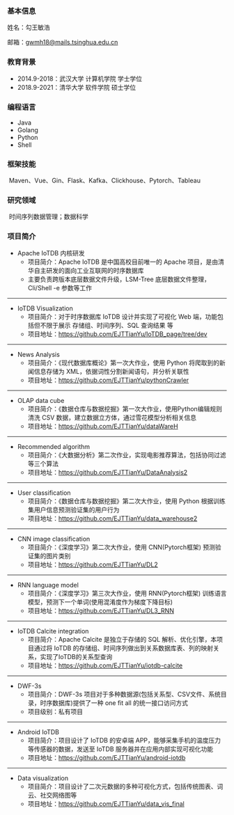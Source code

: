 ### 基本信息

姓名：勾王敏浩

邮箱：gwmh18@mails.tsinghua.edu.cn

### 教育背景

- 2014.9-2018：武汉大学 计算机学院    学士学位
- 2018.9-2021：清华大学 软件学院        硕士学位

### 编程语言

-  Java
-  Golang
- Python
- Shell

### 框架技能

​	Maven、Vue、Gin、Flask、Kafka、Clickhouse、Pytorch、Tableau

### 研究领域

​	时间序列数据管理；数据科学

### 项目简介

- Apache IoTDB 内核研发
  - 项目简介：Apache IoTDB 是中国高校目前唯一的 Apache 项目，是由清华自主研发的面向工业互联网的时序数据库
  - 主要负责跨版本底层数据文件升级，LSM-Tree 底层数据文件整理，Cli/Shell -e 参数等工作

------

- IoTDB Visualization
  - 项目简介：对于时序数据库 IoTDB 设计并实现了可视化 Web 端，功能包括但不限于展示 存储组、时间序列、SQL 查询结果 等
  - 项目地址：https://github.com/EJTTianYu/IoTDB_page/tree/dev

---

- News Analysis
  - 项目简介：《现代数据库概论》第一次大作业，使用 Python 将爬取到的新闻信息存储为 XML，依据词性分割新闻语句，并分析关联性
  - 项目地址：https://github.com/EJTTianYu/pythonCrawler

---

- OLAP data cube
  - 项目简介：《数据仓库与数据挖掘》第一次大作业，使用Python编辑规则清洗 CSV 数据，建立数据立方体，通过雪花模型分析相关信息
  - 项目地址：https://github.com/EJTTianYu/dataWareH

---

- Recommended algorithm
  - 项目简介：《大数据分析》第二次作业，实现电影推荐算法，包括协同过滤等三个算法
  - 项目地址：https://github.com/EJTTianYu/DataAnalysis2

---

- User classification
  - 项目简介：《数据仓库与数据挖掘》第二次大作业，使用 Python 根据训练集用户信息预测验证集的用户行为
  - 项目地址：https://github.com/EJTTianYu/data_warehouse2

---

- CNN image classification
  - 项目简介：《深度学习》第二次大作业，使用 CNN(Pytorch框架) 预测验证集的图片类别
  - 项目地址：https://github.com/EJTTianYu/DL2

---

- RNN language model
  - 项目简介：《深度学习》第三次大作业，使用 RNN(Pytorch框架) 训练语言模型，预测下一个单词(使用混淆度作为梯度下降目标)
  - 项目地址：https://github.com/EJTTianYu/DL3_RNN

---

- IoTDB Calcite integration
  - 项目简介：Apache Calcite 是独立于存储的 SQL 解析、优化引擎，本项目通过将 IoTDB 的存储组、时间序列做出到关系数据库表、列的映射关系，实现了IoTDB的关系型查询
  - 项目地址：https://github.com/EJTTianYu/iotdb-calcite

---

- DWF-3s
  - 项目简介：DWF-3s 项目对于多种数据源(包括关系型、CSV文件、系统目录，时序数据库)提供了一种 one fit all 的统一接口访问方式
  - 项目级别：私有项目

---

- Android IoTDB
  - 项目简介：项目设计了 IoTDB 的安卓端 APP，能够采集手机的温度压力等传感器的数据，发送至 IoTDB 服务器并在应用内部实现可视化功能
  - 项目地址：https://github.com/EJTTianYu/android-iotdb

---

- Data visualization
  - 项目简介：项目设计了二次元数据的多种可视化方式，包括传统图表、词云、社交网络图等
  - 项目地址：https://github.com/EJTTianYu/data_vis_final



